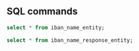 ## SQL commands

``` sql
select * from iban_name_entity;

select * from iban_name_response_entity;
```